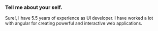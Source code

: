 ### Tell me about your self.

Sure!, I have 5.5 years of experience as UI developer. I have worked a lot with angular for creating powerful and interactive web applications.
